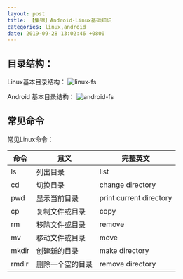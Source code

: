 ```yaml
---
layout: post
title: 【集锦】Android-Linux基础知识
categories: linux,android
date: 2019-09-28 13:02:46 +0800
---
```


## 目录结构：
Linux基本目录结构：
![linux-fs](../../../assets/images/linux-fs.png)

Android 基本目录结构：
![android-fs](../../../assets/images/android-fs.png)

## 常见命令

常见Linux命令：

|命令|意义|完整英文|
|---|---|---|
| ls | 列出目录 | list |
| cd | 切换目录 | change directory |
| pwd | 显示当前目录 | print current directory |
| cp | 复制文件或目录 | copy |
| rm | 移除文件或目录 | remove |
| mv | 移动文件或目录 | move | 
| mkdir | 创建新的目录 | make directory |
| rmdir | 删除一个空的目录 | remove directory |
